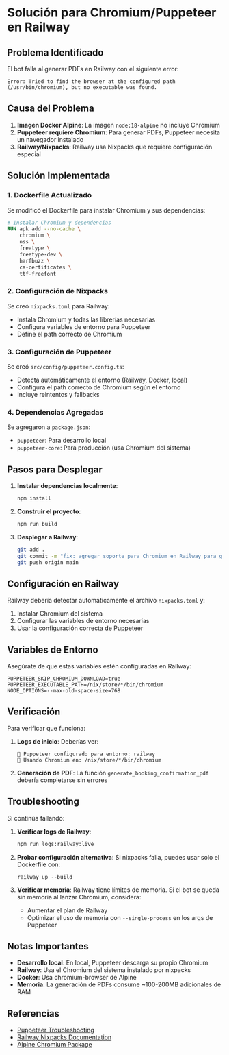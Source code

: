 # Solución para Chromium/Puppeteer en Railway

## Problema Identificado

El bot falla al generar PDFs en Railway con el siguiente error:
```
Error: Tried to find the browser at the configured path (/usr/bin/chromium), but no executable was found.
```

## Causa del Problema

1. **Imagen Docker Alpine**: La imagen `node:18-alpine` no incluye Chromium
2. **Puppeteer requiere Chromium**: Para generar PDFs, Puppeteer necesita un navegador instalado
3. **Railway/Nixpacks**: Railway usa Nixpacks que requiere configuración especial

## Solución Implementada

### 1. Dockerfile Actualizado
Se modificó el Dockerfile para instalar Chromium y sus dependencias:

```dockerfile
# Instalar Chromium y dependencias
RUN apk add --no-cache \
    chromium \
    nss \
    freetype \
    freetype-dev \
    harfbuzz \
    ca-certificates \
    ttf-freefont
```

### 2. Configuración de Nixpacks
Se creó `nixpacks.toml` para Railway:
- Instala Chromium y todas las librerías necesarias
- Configura variables de entorno para Puppeteer
- Define el path correcto de Chromium

### 3. Configuración de Puppeteer
Se creó `src/config/puppeteer.config.ts`:
- Detecta automáticamente el entorno (Railway, Docker, local)
- Configura el path correcto de Chromium según el entorno
- Incluye reintentos y fallbacks

### 4. Dependencias Agregadas
Se agregaron a `package.json`:
- `puppeteer`: Para desarrollo local
- `puppeteer-core`: Para producción (usa Chromium del sistema)

## Pasos para Desplegar

1. **Instalar dependencias localmente**:
   ```bash
   npm install
   ```

2. **Construir el proyecto**:
   ```bash
   npm run build
   ```

3. **Desplegar a Railway**:
   ```bash
   git add .
   git commit -m "fix: agregar soporte para Chromium en Railway para generación de PDFs"
   git push origin main
   ```

## Configuración en Railway

Railway debería detectar automáticamente el archivo `nixpacks.toml` y:
1. Instalar Chromium del sistema
2. Configurar las variables de entorno necesarias
3. Usar la configuración correcta de Puppeteer

## Variables de Entorno

Asegúrate de que estas variables estén configuradas en Railway:

```env
PUPPETEER_SKIP_CHROMIUM_DOWNLOAD=true
PUPPETEER_EXECUTABLE_PATH=/nix/store/*/bin/chromium
NODE_OPTIONS=--max-old-space-size=768
```

## Verificación

Para verificar que funciona:

1. **Logs de inicio**: Deberías ver:
   ```
   🔧 Puppeteer configurado para entorno: railway
   📍 Usando Chromium en: /nix/store/*/bin/chromium
   ```

2. **Generación de PDF**: La función `generate_booking_confirmation_pdf` debería completarse sin errores

## Troubleshooting

Si continúa fallando:

1. **Verificar logs de Railway**:
   ```bash
   npm run logs:railway:live
   ```

2. **Probar configuración alternativa**: 
   Si nixpacks falla, puedes usar solo el Dockerfile con:
   ```
   railway up --build
   ```

3. **Verificar memoria**: 
   Railway tiene límites de memoria. Si el bot se queda sin memoria al lanzar Chromium, considera:
   - Aumentar el plan de Railway
   - Optimizar el uso de memoria con `--single-process` en los args de Puppeteer

## Notas Importantes

- **Desarrollo local**: En local, Puppeteer descarga su propio Chromium
- **Railway**: Usa el Chromium del sistema instalado por nixpacks
- **Docker**: Usa chromium-browser de Alpine
- **Memoria**: La generación de PDFs consume ~100-200MB adicionales de RAM

## Referencias

- [Puppeteer Troubleshooting](https://github.com/puppeteer/puppeteer/blob/main/docs/troubleshooting.md)
- [Railway Nixpacks Documentation](https://nixpacks.com/docs)
- [Alpine Chromium Package](https://pkgs.alpinelinux.org/package/edge/community/x86/chromium)